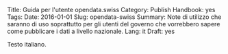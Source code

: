 Title: Guida per l'utente opendata.swiss
Category: Publish
Handbook: yes
Tags:
Date: 2016-01-01
Slug: opendata-swiss
Summary: Note di utilizzo che saranno di uso soprattutto per gli utenti del governo che vorrebbero sapere come pubblicare i dati a livello nazionale.
Lang: it
Draft: yes


Testo italiano.
